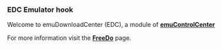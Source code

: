 ### EDC Emulator hook

Welcome to emuDownloadCenter (EDC), a module of [**emuControlCenter**](https://github.com/PhoenixInteractiveNL/emuControlCenter/wiki/)

For more information visit the [**FreeDo**](https://github.com/PhoenixInteractiveNL/emuDownloadCenter/wiki/Emulator-freedo#menu) page.
